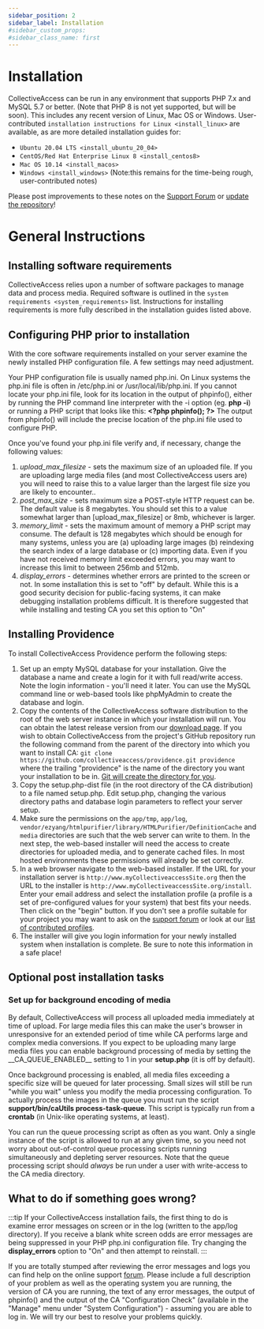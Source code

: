 ```yaml
---
sidebar_position: 2
sidebar_label: Installation
#sidebar_custom_props:
#sidebar_class_name: first
---
```


# Installation
CollectiveAccess can be run in any environment that supports PHP 7.x and MySQL 5.7 or better. (Note that PHP 8 is not yet supported, but will be soon). This includes any recent version of Linux, Mac OS or Windows. User-contributed `installation instructions for Linux <install_linux>` are available, as are more detailed installation guides for:

- `Ubuntu 20.04 LTS <install_ubuntu_20_04>`
- `CentOS/Red Hat Enterprise Linux 8 <install_centos8>`
- `Mac OS 10.14 <install_macos>` 
- `Windows <install_windows>` (Note:this remains for the time-being rough, user-contributed notes)

Please post improvements to these notes on the [Support Forum](https://support.collectiveaccess.org) or [update the
repository](https://github.com/collectiveaccess/CollectiveAccessManual)!


# General Instructions                                                 


## Installing software requirements

CollectiveAccess relies upon a number of software packages to manage
data and process media. Required software is outlined in the
`system requirements <system_requirements>` list. Instructions for installing requirements is more fully
described in the installation guides listed above.

## Configuring PHP prior to installation

With the core software requirements installed on your server examine the
newly installed PHP configuration file. A few settings may need
adjustment.

Your PHP configuration file is usually named php.ini. On Linux systems
the php.ini file is often in /etc/php.ini or /usr/local/lib/php.ini. If
you cannot locate your php.ini file, look for its location in the output
of phpinfo(), either by running the PHP command line interpreter with
the -i option (eg. **php -i**) or running a PHP script that looks like
this: **\<?php phpinfo(); ?\>** The output from phpinfo() will include
the precise location of the php.ini file used to configure PHP.

Once you\'ve found your php.ini file verify and, if necessary, change
the following values:

1.  *upload_max_filesize* - sets the maximum size of an uploaded file.
    If you are uploading large media files (and most CollectiveAccess
    users are) you will need to raise this to a value larger than the
    largest file size you are likely to encounter..
2.  *post_max_size* - sets maximum size a POST-style HTTP request can
    be. The default value is 8 megabytes. You should set this to a value
    somewhat larger than [upload_max_filesize] or 8mb,
    whichever is larger.
3.  *memory_limit* - sets the maximum amount of memory a PHP script may
    consume. The default is 128 megabytes which should be enough for
    many systems, unless you are (a) uploading large images (b)
    reindexing the search index of a large database or (c) importing
    data. Even if you have not received memory limit exceeded errors,
    you may want to increase this limit to between 256mb and 512mb.
4.  *display_errors* - determines whether errors are printed to the
    screen or not. In some installation this is set to \"off\" by
    default. While this is a good security decision for public-facing
    systems, it can make debugging installation problems difficult. It
    is therefore suggested that while installing and testing CA you set
    this option to \"On\"

## Installing Providence

To install CollectiveAccess Providence perform the following steps:

1.  Set up an empty MySQL database for your installation. Give the
    database a name and create a login for it with full read/write
    access. Note the login information - you\'ll need it later. You can
    use the MySQL command line or web-based tools like phpMyAdmin to
    create the database and login.
2.  Copy the contents of the CollectiveAccess software distribution to
    the root of the web server instance in which your installation will
    run. You can obtain the latest release version from our [download
    page](https://collectiveaccess.org/get-started/). If you wish to
    obtain CollectiveAccess from the project\'s GitHub repository run
    the following command from the parent of the directory into which
    you want to install CA:
    `git clone https://github.com/collectiveaccess/providence.git providence`
    where the trailing \"providence\" is the name of the directory you
    want your installation to be in. [Git will create the directory for
    you](http://git-scm.com).
3.  Copy the setup.php-dist file (in the root directory of the CA
    distribution) to a file named setup.php. Edit setup.php, changing
    the various directory paths and database login parameters to reflect
    your server setup.
4.  Make sure the permissions on the `app/tmp`, `app/log`,
    `vendor/ezyang/htmlpurifier/library/HTMLPurifier/DefinitionCache`
    and `media` directories are such that the web server can write to
    them. In the next step, the web-based installer will need the access
    to create directories for uploaded media, and to generate cached
    files. In most hosted environments these permissions will already be
    set correctly.
5.  In a web browser navigate to the web-based installer. If the URL for
    your installation server is `http://www.myCollectiveaccessSite.org`
    then the URL to the installer is
    `http://www.myCollectiveaccessSite.org/install`. Enter your email
    address and select the installation profile (a profile is a set of
    pre-configured values for your system) that best fits your needs.
    Then click on the \"begin\" button. If you don\'t see a profile
    suitable for your project you may want to ask on the [support
    forum](https://support.collectiveaccess.org) or look at our [list of
    contributed
    profiles](http://www.collectiveaccess.org/configuration).
6.  The installer will give you login information for your newly
    installed system when installation is complete. Be sure to note this
    information in a safe place!

## Optional post installation tasks

### Set up for background encoding of media

By default, CollectiveAccess will process all uploaded media immediately
at time of upload. For large media files this can make the user\'s
browser in unresponsive for an extended period of time while CA performs
large and complex media conversions. If you expect to be uploading many
large media files you can enable background processing of media by
setting the \_\_CA_QUEUE_ENABLED\_\_ setting to 1 in your **setup.php**
(it is off by default).

Once background processing is enabled, all media files exceeding a
specific size will be queued for later processing. Small sizes will
still be run \"while you wait\" unless you modify the media processing
configuration. To actually process the images in the queue you must run
the script **support/bin/caUtils process-task-queue**. This script is
typically run from a **crontab** (in Unix-like operating systems, at
least).

You can run the queue processing script as often as you want. Only a
single instance of the script is allowed to run at any given time, so
you need not worry about out-of-control queue processing scripts running
simultaneously and depleting server resources. Note that the queue
processing script should *always* be run under a user with write-access
to the CA media directory.

## What to do if something goes wrong?

:::tip
If your CollectiveAccess installation fails, the first thing to do is
examine error messages on screen or in the log (written to the app/log
directory). If you receive a blank white screen odds are error messages
are being suppressed in your PHP php.ini configuration file. Try
changing the **display_errors** option to \"On\" and then attempt to
reinstall.
:::

If you are totally stumped after reviewing the error messages and logs
you can find help on the online support
[forum](https://support.collectiveaccess.org). Please include a full
description of your problem as well as the operating system you are
running, the version of CA you are running, the text of any error
messages, the output of phpinfo() and the output of the CA
\"Configuration Check\" (available in the \"Manage\" menu under \"System
Configuration\") - assuming you are able to log in. We will try our best
to resolve your problems quickly.
